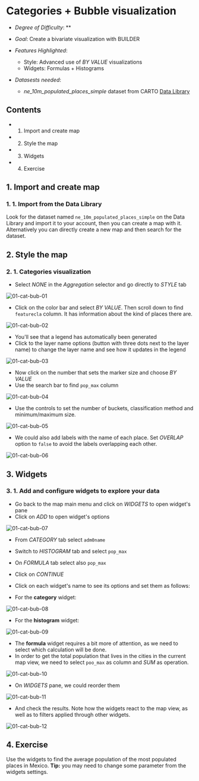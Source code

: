 # Categories + Bubble visualization

* *Degree of Difficulty*: **

* *Goal*: Create a bivariate visualization with BUILDER

* *Features Highlighted*:
	* Style: Advanced use of *BY VALUE* visualizations
	* Widgets: Formulas + Histograms

* *Datasests needed*:
	* *ne_10m_populated_places_simple* dataset from CARTO [Data Library](https://carto.com/dataset/ne_10m_populated_places_simple)

## Contents

<!-- MarkdownTOC -->

- 1. Import and create map
- 2. Style the map
- 3. Widgets
- 4. Exercise

<!-- /MarkdownTOC -->


## 1. Import and create map

### 1. 1. Import from the Data Library

Look for the dataset named `ne_10m_populated_places_simple` on the Data Library and import it to your account, then you can create a map with it. Alternatively you can directly create a new map and then search for the dataset.

## 2. Style the map
### 2. 1. Categories visualization
* Select *NONE* in the *Aggregation* selector and go directly to *STYLE* tab

![01-cat-bub-01](imgs/01-cat-bub-01.png)

* Click on the color bar and select *BY VALUE*. Then scroll down to find `featurecla` column. It has information about the kind of places there are.

![01-cat-bub-02](imgs/01-cat-bub-02.png)

* You'll see that a legend has automatically been generated
* Click to the layer name options (button with three dots next to the layer name) to change the layer name and see how it updates in the legend

![01-cat-bub-03](imgs/01-cat-bub-03.png)

* Now click on the number that sets the marker size and choose *BY VALUE*
* Use the search bar to find `pop_max` column

![01-cat-bub-04](imgs/01-cat-bub-04.png)

* Use the controls to set the number of buckets, classification method and minimum/maximum size.

![01-cat-bub-05](imgs/01-cat-bub-05.png)

* We could also add labels with the name of each place. Set *OVERLAP* option to `false` to avoid the labels overlapping each other.

![01-cat-bub-06](imgs/01-cat-bub-06.png)

## 3. Widgets
### 3. 1. Add and configure widgets to explore your data
* Go back to the map main menu and click on *WIDGETS* to open widget's pane
* Click on *ADD* to open widget's options

![01-cat-bub-07](imgs/01-cat-bub-07.png)

* From *CATEGORY* tab select `adm0name`
* Switch to *HISTOGRAM* tab and select `pop_max`
* On *FORMULA* tab select also `pop_max`

* Click on *CONTINUE*
* Click on each widget's name to see its options and set them as follows:

* For the **category** widget:

![01-cat-bub-08](imgs/01-cat-bub-08.png)

* For the **histogram** widget:

![01-cat-bub-09](imgs/01-cat-bub-09.png)

* The **formula** widget requires a bit more of attention, as we need to select which calculation will be done.
* In order to get the total population that lives in the cities in the current map view, we need to select `poo_max` as column and *SUM* as operation.

![01-cat-bub-10](imgs/01-cat-bub-10.png)

* On *WIDGETS* pane, we could reorder them

![01-cat-bub-11](imgs/01-cat-bub-11.png)

* And check the results. Note how the widgets react to the map view, as well as to filters applied through other widgets.

![01-cat-bub-12](imgs/01-cat-bub-12.png)

## 4. Exercise

Use the widgets to find the average population of the most populated places in Mexico. **Tip:** you may need to change some parameter from the widgets settings.